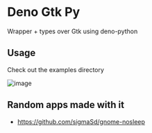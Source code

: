 # Deno Gtk Py

Wrapper + types over Gtk using deno-python

## Usage

Check out the examples directory

![image](https://github.com/sigmaSd/deno-gtk-py/assets/22427111/8e1a9e3b-624f-4990-8402-fdc7e87ae514)

## Random apps made with it
- https://github.com/sigmaSd/gnome-nosleep
